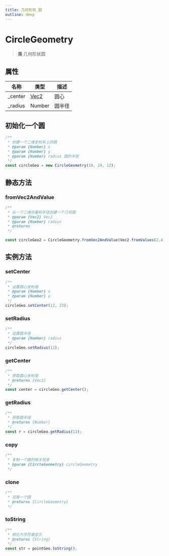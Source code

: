```yaml
---
title: 几何形状_圆
outline: deep
---
```


# CircleGeometry

> **类** 几何形状圆

## 属性

|名称|类型|描述|
| - | - | - |
| \_center | [Vec2](https://jsextends.github.io/matrixjsDoc/api/vec2.html) | 圆心|
| \_radius | Number | 圆半径|

## 初始化一个圆

```js
/**
 * 创建一个二维坐标系上的圆
 * @param {Number} x
 * @param {Number} y
 * @param {Number} radius 圆的半径
 */
const circleGeo = new CircleGeometry(10, 24, 12);
```

## 静态方法

### fromVec2AndValue

```js
/**
 * 从一个二维向量和半径创建一个几何圆
 * @param {Vec2} Vec2 
 * @param {Number} radius 
 * @returns 
 */

const circleGeo2 = CircleGeometry.fromVec2AndValue(Vec2.fromValues(2,4), 12);
```

## 实例方法

### setCenter

```js
/**
 * 设置圆心坐标值
 * @param {Number} x
 * @param {Number} y
 */
circleGeo.setCenter(12, 23);
```

### setRadius

```js
/**
 * 设置圆半径
 * @param {Number} radius
 */
circleGeo.setRadius(12);
```

### getCenter

```js
/**
 * 获取圆心坐标值
 * @returns {Vec2} 
 */
const center = circleGeo.getCenter();
```

### getRadius

```js
/**
 * 获取圆半径
 * @returns {Number} 
 */
const r = circleGeo.getRadius(12);
```

### copy

```js
/**
 * 复制一个圆的相关信息
 * @param {CircleGeometry} circleGeometry
 */
```

### clone

```js
/**
 * 克隆一个圆
 * @returns {CircleGeometry}
 */
```

### toString

```js
/**
 * 转化为字符串显示
 * @returns {String}
 */
const str = pointGeo.toString();
```
